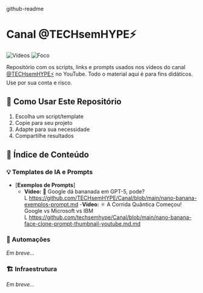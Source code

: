 github-readme

# **Canal @TECHsemHYPE⚡️**
![Vídeos](https://img.shields.io/badge/Vídeos-Semanais-red)
![Foco](https://img.shields.io/badge/Foco-IA%20Prática-blue)

Repositório com os scripts, links e prompts usados nos vídeos do canal [@TECHsemHYPE⚡️](https://www.youtube.com/@TECHsemHYPE?sub_confirmation=1) no YouTube.
Todo o material aqui é para fins didáticos. Use por sua conta e risco.

## 🚀 Como Usar Este Repositório

1. Escolha um script/template
2. Copie para seu projeto
3. Adapte para sua necessidade
4. Compartilhe resultados

## **📜 Índice de Conteúdo**

### **💡 Templates de IA e Prompts**

- [**Exemplos de Prompts**]
  - **Vídeo:** 🍌 Google dá bananada em GPT-5, pode?<br>
    L https://github.com/TECHsemHYPE/Canal/blob/main/nano-banana-exemplos-prompt.md
  -**Vídeo:** ⚛️ A Corrida Quântica Começou! Google vs Microsoft vs IBM<br>
    L https://github.com/techsemhype/Canal/blob/main/nano-banana-face-clone-prompt-thumbnail-youtube.md.md

### **🤖 Automações**

_Em breve..._

### **🏗️ Infraestrutura**

_Em breve..._
